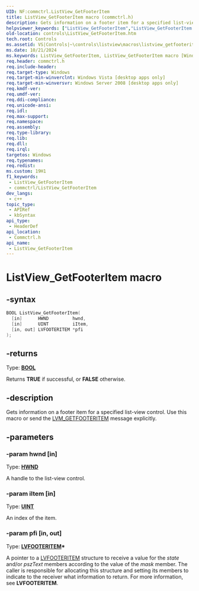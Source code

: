 ```yaml
---
UID: NF:commctrl.ListView_GetFooterItem
title: ListView_GetFooterItem macro (commctrl.h)
description: Gets information on a footer item for a specified list-view control. Use this macro or send the LVM_GETFOOTERITEM message explicitly.
helpviewer_keywords: ["ListView_GetFooterItem","ListView_GetFooterItem macro [Windows Controls]","_shell_ListView_GetFooterItem","_shell_ListView_GetFooterItem_cpp","commctrl/ListView_GetFooterItem","controls.ListView_GetFooterItem","controls._shell_ListView_GetFooterItem"]
old-location: controls\ListView_GetFooterItem.htm
tech.root: Controls
ms.assetid: VS|Controls|~\controls\listview\macros\listview_getfooteritem.htm
ms.date: 10/21/2024
ms.keywords: ListView_GetFooterItem, ListView_GetFooterItem macro [Windows Controls], _shell_ListView_GetFooterItem, _shell_ListView_GetFooterItem_cpp, commctrl/ListView_GetFooterItem, controls.ListView_GetFooterItem, controls._shell_ListView_GetFooterItem
req.header: commctrl.h
req.include-header: 
req.target-type: Windows
req.target-min-winverclnt: Windows Vista [desktop apps only]
req.target-min-winversvr: Windows Server 2008 [desktop apps only]
req.kmdf-ver: 
req.umdf-ver: 
req.ddi-compliance: 
req.unicode-ansi: 
req.idl: 
req.max-support: 
req.namespace: 
req.assembly: 
req.type-library: 
req.lib: 
req.dll: 
req.irql: 
targetos: Windows
req.typenames: 
req.redist: 
ms.custom: 19H1
f1_keywords:
 - ListView_GetFooterItem
 - commctrl/ListView_GetFooterItem
dev_langs:
 - c++
topic_type:
 - APIRef
 - kbSyntax
api_type:
 - HeaderDef
api_location:
 - Commctrl.h
api_name:
 - ListView_GetFooterItem
---
```


# ListView_GetFooterItem macro

## -syntax

```cpp
BOOL ListView_GetFooterItem(
  [in]      HWND         hwnd,
  [in]      UINT         iItem,
  [in, out] LVFOOTERITEM *pfi
);
```

## -returns

Type: **[BOOL](/windows/desktop/winprog/windows-data-types)**

Returns <b>TRUE</b> if successful, or <b>FALSE</b> otherwise.


## -description

Gets information on a footer item for a specified list-view control. Use this macro or send the <a href="/windows/desktop/Controls/lvm-getfooteritem">LVM_GETFOOTERITEM</a> message explicitly.

## -parameters

### -param hwnd [in]

Type: <b><a href="/windows/desktop/WinProg/windows-data-types">HWND</a></b>

A handle to the list-view control.

### -param iItem [in]

Type: <b><a href="/windows/desktop/WinProg/windows-data-types">UINT</a></b>

An index of the item.

### -param pfi [in, out]

Type: <b><a href="/windows/desktop/api/commctrl/ns-commctrl-lvfooteritem">LVFOOTERITEM</a>*</b>

A pointer to a <a href="/windows/desktop/api/commctrl/ns-commctrl-lvfooteritem">LVFOOTERITEM</a> structure to receive a value for the <i>state</i> and/or <i>pszText</i> members according to the value of the <i>mask</i> member. The caller is responsible for allocating this structure and setting its members to indicate to the receiver what information to return. For more information, see <b>LVFOOTERITEM</b>.
